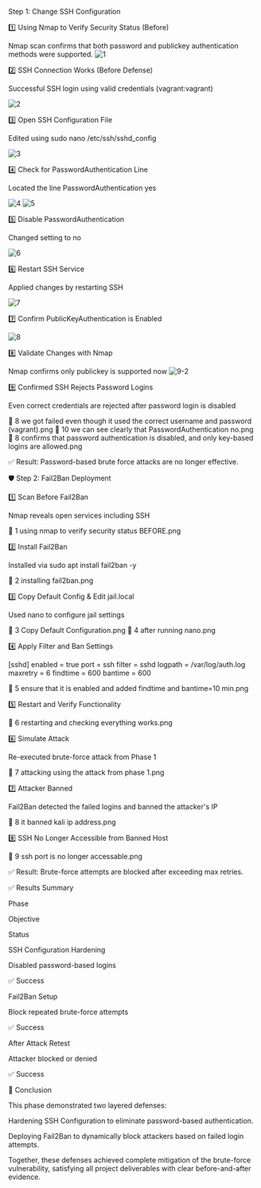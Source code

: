 Step 1: Change SSH Configuration

1️⃣ Using Nmap to Verify Security Status (Before)

Nmap scan confirms that both password and publickey authentication methods were supported.
![1](https://github.com/user-attachments/assets/31e32c09-a641-4bf1-b742-6dad7ff8210f)

2️⃣ SSH Connection Works (Before Defense)

Successful SSH login using valid credentials (vagrant:vagrant)

![2](https://github.com/user-attachments/assets/a75b5e34-fda2-4a7a-8ddf-0604d3a3752d)

3️⃣ Open SSH Configuration File

Edited using sudo nano /etc/ssh/sshd_config

![3](https://github.com/user-attachments/assets/9e2b070b-3fa2-49dc-b1ca-2a73d0e7c68d)

4️⃣ Check for PasswordAuthentication Line

Located the line PasswordAuthentication yes

![4](https://github.com/user-attachments/assets/788078d5-a8cb-4acf-9064-756a6b6c854a)
![5](https://github.com/user-attachments/assets/4c3c046d-b5ff-4647-bc71-82d61214a07b)


5️⃣ Disable PasswordAuthentication

Changed setting to no

![6](https://github.com/user-attachments/assets/115c9cc0-e22b-429b-9306-b5f5cccc0222)


6️⃣ Restart SSH Service

Applied changes by restarting SSH

 ![7](https://github.com/user-attachments/assets/985473c7-8af1-4888-b2b4-95be7a6c25b7)

7️⃣ Confirm PublicKeyAuthentication is Enabled

![8](https://github.com/user-attachments/assets/b98d056d-47b0-4227-9191-acd784cba849)

8️⃣ Validate Changes with Nmap

Nmap confirms only publickey is supported now
![9-2](https://github.com/user-attachments/assets/13cd12b9-29a8-4d9f-a834-4bbcbcbe660c)


9️⃣ Confirmed SSH Rejects Password Logins

Even correct credentials are rejected after password login is disabled

📸 8 we got failed even though it used the correct username and password (vagrant).png
📸 10 we can see clearly that PasswordAuthentication no.png
📸 8 confirms that password authentication is disabled, and only key-based logins are allowed.png

✅ Result: Password-based brute force attacks are no longer effective.

🛡️ Step 2: Fail2Ban Deployment

1️⃣ Scan Before Fail2Ban

Nmap reveals open services including SSH

📸 1 using nmap to verify security status BEFORE.png

2️⃣ Install Fail2Ban

Installed via sudo apt install fail2ban -y

📸 2 installing fail2ban.png

3️⃣ Copy Default Config & Edit jail.local

Used nano to configure jail settings

📸 3 Copy Default Configuration.png
📸 4 after running nano.png

4️⃣ Apply Filter and Ban Settings

[sshd]
enabled = true
port = ssh
filter = sshd
logpath = /var/log/auth.log
maxretry = 6
findtime = 600
bantime = 600

📸 5 ensure that it is enabled and added findtime and bantime=10 min.png

5️⃣ Restart and Verify Functionality

📸 6 restarting and checking everything works.png

6️⃣ Simulate Attack

Re-executed brute-force attack from Phase 1

📸 7 attacking using the attack from phase 1.png

7️⃣ Attacker Banned

Fail2Ban detected the failed logins and banned the attacker's IP

📸 8 it banned kali ip address.png

8️⃣ SSH No Longer Accessible from Banned Host

📸 9 ssh port is no longer accessable.png

✅ Result: Brute-force attempts are blocked after exceeding max retries.

✅ Results Summary

Phase

Objective

Status

SSH Configuration Hardening

Disabled password-based logins

✅ Success

Fail2Ban Setup

Block repeated brute-force attempts

✅ Success

After Attack Retest

Attacker blocked or denied

✅ Success

📌 Conclusion

This phase demonstrated two layered defenses:

Hardening SSH Configuration to eliminate password-based authentication.

Deploying Fail2Ban to dynamically block attackers based on failed login attempts.

Together, these defenses achieved complete mitigation of the brute-force vulnerability, satisfying all project deliverables with clear before-and-after evidence.
